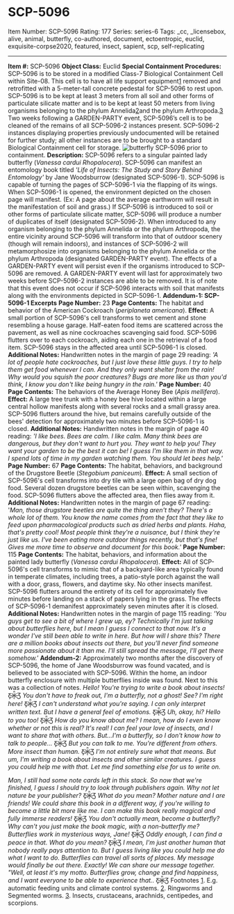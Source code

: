 # SCP-5096
Item Number: SCP-5096
Rating: 177
Series: series-6
Tags: _cc, _licensebox, alive, animal, butterfly, co-authored, document, ectoentropic, euclid, exquisite-corpse2020, featured, insect, sapient, scp, self-replicating

---

**Item #:** SCP-5096
**Object Class:** Euclid
**Special Containment Procedures:** SCP-5096 is to be stored in a modified Class-7 Biological Containment Cell within Site-08. This cell is to have all life support equipment[1](javascript:;) removed and retrofitted with a 5-meter-tall concrete pedestal for SCP-5096 to rest upon.
SCP-5096 is to be kept at least 3 meters from all soil and other forms of particulate silicate matter and is to be kept at least 50 meters from living organisms belonging to the phylum Annelida[2](javascript:;)and the phylum Arthropoda.[3](javascript:;)
Two weeks following a GARDEN-PARTY event, SCP-5096’s cell is to be cleaned of the remains of all SCP-5096-2 instances present. SCP-5096-2 instances displaying properties previously undocumented will be retained for further study; all other instances are to be brought to a standard Biological Containment cell for storage.
![butterfly](https://scp-wiki.wikidot.com/local--files/scp-5096/butterfly)
SCP-5096 prior to containment.
**Description:** SCP-5096 refers to a singular painted lady butterfly (_Vanessa cardui Rhopalocera_). SCP-5096 can manifest an entomology book titled _'Life of Insects: The Study and Story Behind Entomology'_ by Jane Woodsburrow (designated SCP-5096-1). SCP-5096 is capable of turning the pages of SCP-5096-1 via the flapping of its wings. When SCP-5096-1 is opened, the environment depicted on the chosen page will manifest. (Ex: A page about the average earthworm will result in the manifestation of soil and grass.)
If SCP-5096 is introduced to soil or other forms of particulate silicate matter, SCP-5096 will produce a number of duplicates of itself (designated SCP-5096-2). When introduced to any organism belonging to the phylum Annelida or the phylum Arthropoda, the entire vicinity around SCP-5096 will transform into that of outdoor scenery (though will remain indoors), and instances of SCP-5096-2 will metamorphosize into organisms belonging to the phylum Annelida or the phylum Arthropoda (designated GARDEN-PARTY event). The effects of a GARDEN-PARTY event will persist even if the organisms introduced to SCP-5096 are removed. A GARDEN-PARTY event will last for approximately two weeks before SCP-5096-2 instances are able to be removed. It is of note that this event does not occur if SCP-5096 interacts with soil that manifests along with the environments depicted in SCP-5096-1.
**Addendum-1: SCP-5096-1 Excerpts**
**Page Number:** 23
**Page Contents:** The habitat and behavior of the American Cockroach (_periplaneta americana_).
**Effect:** A small portion of SCP-5096's cell transforms to wet cement and stone resembling a house garage. Half-eaten food items are scattered across the pavement, as well as nine cockroaches scavenging said food. SCP-5096 flutters over to each cockroach, aiding each one in the retrieval of a food item. SCP-5096 stays in the affected area until SCP-5096-1 is closed.
**Additional Notes:** Handwritten notes in the margin of page 29 reading: _'A lot of people hate cockroaches, but I just love these little guys. I try to help them get food whenever I can. And they only want shelter from the rain! Why would you squish the poor creatures? Bugs are more like us than you'd think, I know you don't like being hungry in the rain.'_
**Page Number:** 40
**Page Contents:** The behaviors of the Average Honey Bee (_Apis mellifera_).
**Effect:** A large tree trunk with a honey bee hive located within a large central hollow manifests along with several rocks and a small grassy area. SCP-5096 flutters around the hive, but remains carefully outside of the bees' detection for approximately two minutes before SCP-5096-1 is closed.
**Additional Notes:** Handwritten notes in the margin of page 40 reading: _'I like bees. Bees are calm. I like calm. Many think bees are dangerous, but they don't want to hurt you. They want to help you! They want your garden to be the best it can be! I guess I'm like them in that way. I spend lots of time in my garden watching them. You should let bees help.'_
**Page Number:** 67
**Page Contents:** The habitat, behaviors, and background of the Drugstore Beetle (_Stegobium paniceum_).
**Effect:** A small section of SCP-5096's cell transforms into dry tile with a large open bag of dry dog food. Several dozen drugstore beetles can be seen within, scavenging the food. SCP-5096 flutters above the affected area, then flies away from it.
**Additional Notes:** Handwritten notes in the margin of page 67 reading: '_Man, those drugstore beetles are quite the thing aren't they? There's a whole lot of them. You know the name comes from the fact that they like to feed upon pharmacological products such as dried herbs and plants. Haha, that's pretty cool! Most people think they're a nuisance, but I think they're just like us. I've been eating more outdoor things recently, but that's fine! Gives me more time to observe and document for this book.'_
**Page Number:** 115
**Page Contents:** The habitat, behaviors, and information about the painted lady butterfly (_Vanessa cardui Rhopalocera_).
**Effect:** All of SCP-5096's cell transforms to mimic that of a backyard-like area typically found in temperate climates, including trees, a patio-style porch against the wall with a door, grass, flowers, and daytime sky. No other insects manifest. SCP-5096 flutters around the entirety of its cell for approximately five minutes before landing on a stack of papers lying in the grass. The effects of SCP-5096-1 demanifest approximately seven minutes after it is closed.
**Additional Notes:** Handwritten notes in the margin of page 115 reading: _'You guys get to see a bit of where I grew up, ey? Technically I'm just talking about butterflies here, but I mean I guess I connect to that now. It's a wonder I've still been able to write in here. But how will I share this? There are a million books about insects out there, but you'll never find someone more passionate about it than me. I'll still spread the message, I'll get there somehow.'_
**Addendum-2:** Approximately two months after the discovery of SCP-5096, the home of Jane Woodsburrow was found vacated, and is believed to be associated with SCP-5096. Within the home, an indoor butterfly enclosure with multiple butterflies inside was found. Next to this was a collection of notes.
_Hello! You're trying to write a book about insects!_ Ƹ̵̡Ӝ̵̨̄Ʒ
_You don't have to freak out, I'm a butterfly, not a ghost! See? I'm right here!_ Ƹ̵̡Ӝ̵̨̄Ʒ
_I can't understand what you're saying. I can only interpret written text. But I have a general feel of emotions._ Ƹ̵̡Ӝ̵̨̄Ʒ
_Uh, okay, hi?_
_Hello to you too!_ Ƹ̵̡Ӝ̵̨̄Ʒ
_How do you know about me? I mean, how do I even know whether or not this is real?_
_It's real! I can feel your love of insects, and I want to share that with others. But…I'm a butterfly, so I don't know how to talk to people…_ Ƹ̵̡Ӝ̵̨̄Ʒ
_But you can talk to me._
_You're different from others. More insect than human._ Ƹ̵̡Ӝ̵̨̄Ʒ
_I'm not entirely sure what that means. But um, I'm writing a book about insects and other similar creatures. I guess you could help me with that. Let me find something else for us to write on._
  

_Man, I still had some note cards left in this stack. So now that we're finished, I guess I should try to look through publishers again._
_Why not let nature be your publisher?_ Ƹ̵̡Ӝ̵̨̄Ʒ
_What do you mean?_
_Mother nature and I are friends! We could share this book in a different way, if you're willing to become a little bit more like me. I can make this book really magical and fully immerse readers!_ Ƹ̵̡Ӝ̵̨̄Ʒ
_You don't actually mean, become a butterfly? Why can't you just make the book magic, with a non-butterfly me?_
_Butterflies work in mysterious ways, Jane!_ Ƹ̵̡Ӝ̵̨̄Ʒ
_Oddly enough, I can find a peace in that._
_What do you mean?_ Ƹ̵̡Ӝ̵̨̄Ʒ
_I mean, I'm just another human that nobody really pays attention to. But I guess living like you could help me do what I want to do. Butterflies can travel all sorts of places. My message would finally be out there._
_Exactly! We can share our message together. "Well, at least it's my motto. Butterflies grow, change and find happiness, and I want everyone to be able to experience that.._ Ƹ̵̡Ӝ̵̨̄Ʒ
Footnotes
[1](javascript:;). E.g. automatic feeding units and climate control systems.
[2](javascript:;). Ringworms and Segmented worms.
[3](javascript:;). Insects, crustaceans, arachnids, centipedes, and scorpions.